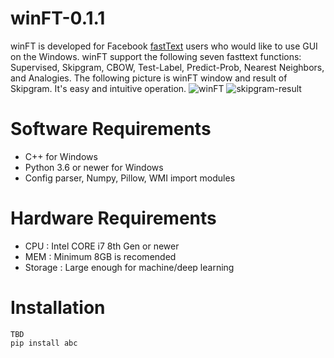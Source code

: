 # winFT-0.1.1
winFT is developed for Facebook [fastText](https://fasttext.cc/) users who would like to use GUI on the Windows.
winFT support the following seven fasttext functions: Supervised, Skipgram, CBOW, Test-Label, Predict-Prob, Nearest Neighbors, and Analogies. 
The following picture is winFT window and result of Skipgram. It's easy and intuitive operation.
![winFT](https://user-images.githubusercontent.com/46741075/69804504-12b10300-1222-11ea-95f6-899d9364e829.png)
![skipgram-result](https://user-images.githubusercontent.com/46741075/69804679-73d8d680-1222-11ea-8323-339a25d4642c.png)
# Software Requirements
* C++ for Windows
* Python 3.6 or newer for Windows
* Config parser, Numpy, Pillow, WMI import modules
# Hardware Requirements
* CPU : Intel CORE i7 8th Gen or newer
* MEM : Minimum 8GB is recomended
* Storage : Large enough for machine/deep learning
# Installation
```
TBD
pip install abc

```
